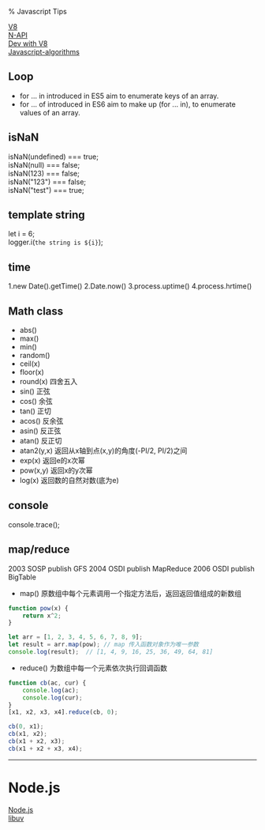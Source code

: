 % Javascript Tips

<link id="linkstyle" rel='stylesheet' href='css/markdown.css'/>

[V8](https://v8.dev/docs)  
[N-API](https://nodejs.github.io/node-addon-api/index.html)  
[Dev with V8](https://www.ibm.com/developerworks/cn/opensource/os-cn-v8engine/)  
[Javascript-algorithms](https://github.com/trekhleb/javascript-algorithms)

## Loop ##
* for ... in introduced in ES5 aim to enumerate keys of an array.
* for ... of introduced in ES6 aim to make up (for ... in), to enumerate values of an array.

## isNaN ##

isNaN(undefined) === true;  
isNaN(null) === false;  
isNaN(123) === false;  
isNaN("123") === false;  
isNaN("test") === true;  

## template string ##

let i = 6;  
logger.i(`the string is ${i}`);  

## time ##
1.new Date().getTime()
2.Date.now()
3.process.uptime()
4.process.hrtime()

## Math class ##
* abs()
* max()
* min()
* random()
* ceil(x)
* floor(x)
* round(x) 四舍五入
* sin() 正弦
* cos() 余弦
* tan() 正切
* acos() 反余弦
* asin() 反正弦
* atan() 反正切
* atan2(y,x) 返回从x轴到点(x,y)的角度(-PI/2, PI/2)之间
* exp(x) 返回e的x次幂
* pow(x,y) 返回x的y次幂
* log(x) 返回数的自然对数(底为e)

## console ##
console.trace();

## map/reduce ##
2003 SOSP publish GFS
2004 OSDI publish MapReduce
2006 OSDI publish BigTable

* map() 原数组中每个元素调用一个指定方法后，返回返回值组成的新数组

``` javascript
function pow(x) {
    return x^2;
}

let arr = [1, 2, 3, 4, 5, 6, 7, 8, 9];
let result = arr.map(pow); // map 传入函数对象作为唯一参数
console.log(result);  // [1, 4, 9, 16, 25, 36, 49, 64, 81]

```

* reduce() 为数组中每一个元素依次执行回调函数

``` javascript
function cb(ac, cur) {
    console.log(ac);
    console.log(cur);
}
[x1, x2, x3, x4].reduce(cb, 0);

cb(0, x1);
cb(x1, x2);
cb(x1 + x2, x3);
cb(x1 + x2 + x3, x4);
```

-------------------------------------------------------------------------------

Node.js
=======

[Node.js](https://www.ibm.com/developerworks/cn/opensource/os-nodejs/index.html)  
[libuv](https://github.com/libuv/libuv)  

